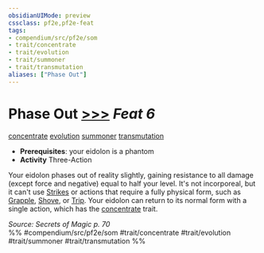 ```yaml
---
obsidianUIMode: preview
cssclass: pf2e,pf2e-feat
tags:
- compendium/src/pf2e/som
- trait/concentrate
- trait/evolution
- trait/summoner
- trait/transmutation
aliases: ["Phase Out"]
---
```

# Phase Out  [>>>](../../rules/core-rulebook/chapter-9-playing-the-game.md#Actions "Three-Action") *Feat 6*  
[concentrate](../../rules/traits/concentrate.md)  [evolution](../../rules/traits/evolution-som.md)  [summoner](../../rules/traits/summoner-som.md)  [transmutation](../../rules/traits/transmutation.md)  

- **Prerequisites**: your eidolon is a phantom
- **Activity** Three-Action

Your eidolon phases out of reality slightly, gaining resistance to all damage (except force and negative) equal to half your level. It's not incorporeal, but it can't use [Strikes](../../rules/actions/strike.md) or actions that require a fully physical form, such as [Grapple](../../rules/actions/grapple.md), [Shove](../../rules/actions/shove.md), or [Trip](../../rules/actions/trip.md). Your eidolon can return to its normal form with a single action, which has the [concentrate](../../rules/traits/concentrate.md) trait.

*Source: Secrets of Magic p. 70*  
%% #compendium/src/pf2e/som #trait/concentrate #trait/evolution #trait/summoner #trait/transmutation %%